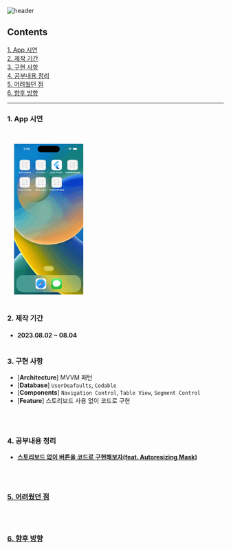 
![header](https://capsule-render.vercel.app/api?type=waving&color=gradient&height=250&section=header&text=TODO%20App%20mini%20project&fontSize=40&animation=fadeIn&fontAlign=28)

## Contents

[1. App 시연](#1-app-시연)<br/>
[2. 제작 기간](#2-제작-기간)<br/>
[3. 구현 사항](#3-구현-사항)<br/>
[4. 공부내용 정리](#4-공부내용-정리)<br/>
[5. 어려웠던 점](#5-어려웠던-점)<br/>
[6. 향후 방향](#6-향후-방향)<br/>

--- 

### 1. App 시연 

<br/>

&nbsp;&nbsp;&nbsp;&nbsp;<img src="Simulator Screen Recording - iPhone 14 Pro - 2023-08-04 at 14.55.55.gif" height="350"><br/>

#

### 2. 제작 기간 

- #### 2023.08.02 ~ 08.04 <br/>

#

### 3. 구현 사항

- [**Architecture**] MVVM 패턴 
- [**Database**] `UserDeafaults`, `Codable` 
- [**Components**] `Navigation Control`, `Table View`, `Segment Control` 
- [**Feature**] 스토리보드 사용 없이 코드로 구현

<br/>

#

### 4. 공부내용 정리
- <a href="https://github.com/suojae3/AutoresizingMask.git" target="_blank"><strong> 스토리보드 없이 버튼을 코드로 구현해보자(feat. Autoresizing Mask)


<br/>

#

### 5. 어려웠던 점

<br/>

#

### 6. 향후 방향



